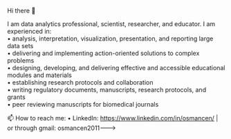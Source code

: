 Hi there 👋

I am data analytics professional, scientist, researcher, and educator. I am experienced in:  
• analysis, interpretation, visualization, presentation, and reporting large data sets  
• delivering and implementing action-oriented solutions to complex problems  
• designing, developing, and delivering effective and accessible educational modules and materials  
• establishing research protocols and collaboration  
• writing regulatory documents, manuscripts, research protocols, and grants  
• peer reviewing manuscripts for biomedical journals  

📫 How to reach me: 
• LinkedIn: https://www.linkedin.com/in/osmancen/ | or through gmail: osmancen2011--->

<!-- **osmancen/osmancen** is a ✨ _special_ ✨ repository because its `README.md` (this file) appears on your GitHub profile. 
Here are some ideas to get you started:
- 🌱 I’m currently working to improve detailed data analytical skills
- 🔭 I’m currently working on ...
- 👯 I’m looking to collaborate on ...
- 🤔 I’m looking for help with ...
- 💬 Ask me about ...
- 📫 How to reach me: ...
- 😄 Pronouns: ...
- ⚡ Fun fact: ...-->
